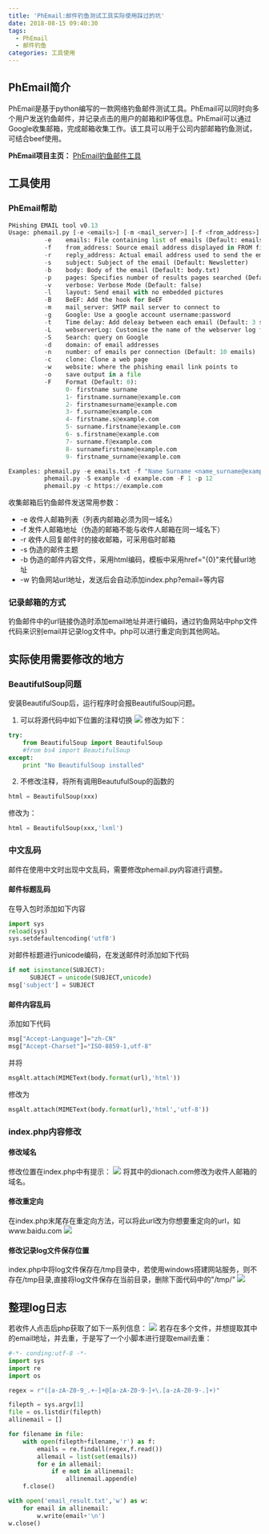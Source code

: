 ```yaml
---
title: 'PhEmail:邮件钓鱼测试工具实际使用踩过的坑'
date: 2018-08-15 09:40:30
tags:
  - PhEmail
  - 邮件钓鱼
categories: 工具使用
---
```


## PhEmail简介
PhEmail是基于python编写的一款网络钓鱼邮件测试工具。PhEmail可以同时向多个用户发送钓鱼邮件，并记录点击的用户的邮箱和IP等信息。PhEmail可以通过Google收集邮箱，完成邮箱收集工作。该工具可以用于公司内部邮箱钓鱼测试，可结合beef使用。

**PhEmail项目主页：**
[PhEmail钓鱼邮件工具](https://github.com/Dionach/PhEmail)
<!--more-->

## 工具使用

### PhEmail帮助
```python
PHishing EMAIL tool v0.13
Usage: phemail.py [-e <emails>] [-m <mail_server>] [-f <from_address>] [-r <replay_address>] [-s <subject>] [-b <body>]
          -e    emails: File containing list of emails (Default: emails.txt)
          -f    from_address: Source email address displayed in FROM field of the email (Default: Name Surname <name_surname@example.com>)
          -r    reply_address: Actual email address used to send the emails in case that people reply to the email (Default: Name Surname <name_surname@example.com>)
          -s    subject: Subject of the email (Default: Newsletter)
          -b    body: Body of the email (Default: body.txt)
          -p    pages: Specifies number of results pages searched (Default: 10 pages)
          -v    verbose: Verbose Mode (Default: false)
          -l    layout: Send email with no embedded pictures
          -B    BeEF: Add the hook for BeEF
          -m    mail_server: SMTP mail server to connect to
          -g    Google: Use a google account username:password
          -t    Time delay: Add deleay between each email (Default: 3 sec)
          -L    webserverLog: Customise the name of the webserver log file (Default: Date time in format "%d_%m_%Y_%H_%M")
          -S    Search: query on Google
          -d    domain: of email addresses
          -n    number: of emails per connection (Default: 10 emails)
          -c    clone: Clone a web page
          -w    website: where the phishing email link points to
          -o    save output in a file
          -F    Format (Default: 0):
                0- firstname surname
                1- firstname.surname@example.com
                2- firstnamesurname@example.com
                3- f.surname@example.com
                4- firstname.s@example.com
                5- surname.firstname@example.com
                6- s.firstname@example.com
                7- surname.f@example.com
                8- surnamefirstname@example.com
                9- firstname_surname@example.com

Examples: phemail.py -e emails.txt -f "Name Surname <name_surname@example.com>" -r "Name Surname <name_surname@example.com>" -s "Subject" -b body.txt
          phemail.py -S example -d example.com -F 1 -p 12
          phemail.py -c https://example.com
```
收集邮箱后钓鱼邮件发送常用参数：
* -e 收件人邮箱列表（列表内邮箱必须为同一域名）
* -f 发件人邮箱地址（伪造的邮箱不能与收件人邮箱在同一域名下）
* -r 收件人回复邮件时的接收邮箱，可采用临时邮箱
* -s 伪造的邮件主题
* -b 伪造的邮件内容文件，采用html编码，模板中采用href="{0}"来代替url地址
* -w 钓鱼网站url地址，发送后会自动添加index.php?email=等内容

### 记录邮箱的方式
钓鱼邮件中的url链接伪造时添加email地址并进行编码，通过钓鱼网站中php文件代码来识别email并记录log文件中。php可以进行重定向到其他网站。

## 实际使用需要修改的地方

### BeautifulSoup问题
安装BeautifulSoup后，运行程序时会报BeautifulSoup问题。
1. 可以将源代码中如下位置的注释切换
![](2018-08-15-PhEmail-邮件钓鱼测试工具实际使用踩过的坑\beautifulsoup4.PNG)
修改为如下：
```python
try:
    from BeautifulSoup import BeautifulSoup
    #from bs4 import BeautifulSoup
except:
    print "No BeautifulSoup installed"
```
2. 不修改注释，将所有调用BeautufulSoup的函数的
```python
html = BeautifulSoup(xxx)
```
修改为：
```python
html = BeautifulSoup(xxx,'lxml')
```

### 中文乱码
邮件在使用中文时出现中文乱码，需要修改phemail.py内容进行调整。
#### 邮件标题乱码
在导入包时添加如下内容
```python
import sys
reload(sys)
sys.setdefaultencoding('utf8')
```
对邮件标题进行unicode编码，在发送邮件时添加如下代码
```python
if not isinstance(SUBJECT):
      SUBJECT = unicode(SUBJECT,unicode)
msg['subject'] = SUBJECT
```
#### 邮件内容乱码
添加如下代码
```python
msg["Accept-Language"]="zh-CN"
msg["Accept-Charset"]="ISO-8859-1,utf-8"
```
并将
```python
msgAlt.attach(MIMEText(body.format(url),'html'))
```
修改为
```python
msgAlt.attach(MIMEText(body.format(url),'html','utf-8'))
```

### index.php内容修改
#### 修改域名
修改位置在index.php中有提示：
![](2018-08-15-PhEmail-邮件钓鱼测试工具实际使用踩过的坑\change_domain.PNG)
将其中的dionach.com修改为收件人邮箱的域名。

#### 修改重定向
在index.php末尾存在重定向方法，可以将此url改为你想要重定向的url，如www.baidu.com
![](2018-08-15-PhEmail-邮件钓鱼测试工具实际使用踩过的坑\重定向.PNG)

#### 修改记录log文件保存位置
index.php中将log文件保存在/tmp目录中，若使用windows搭建网站服务，则不存在/tmp目录,直接将log文件保存在当前目录，删除下面代码中的"/tmp/"
![](2018-08-15-PhEmail-邮件钓鱼测试工具实际使用踩过的坑\log文件位置.PNG)

## 整理log日志
若收件人点击后php获取了如下一系列信息：
![](2018-08-15-PhEmail-邮件钓鱼测试工具实际使用踩过的坑\log信息.PNG)
若存在多个文件，并想提取其中的email地址，并去重，于是写了一个小脚本进行提取email去重：
```python
#-*- conding:utf-8 -*-
import sys
import re
import os

regex = r"([a-zA-Z0-9_.+-]+@[a-zA-Z0-9-]+\.[a-zA-Z0-9-.]+)"

filepth = sys.argv[1]
file = os.listdir(filepth)
allinemail = []

for filename in file:
    with open(filepth+filename,'r') as f:
        emails = re.findall(regex,f.read())
        allemail = list(set(emails))
        for e in allemail:
            if e not in allinemail:
                allinemail.append(e)
    f.close()

with open('email_result.txt','w') as w:
    for email in allinemail:
        w.write(email+'\n')
w.close()
```

